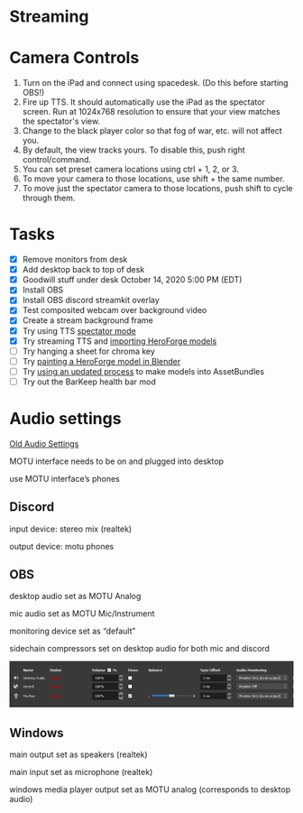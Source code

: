 # Streaming

# Camera Controls

1. Turn on the iPad and connect using spacedesk. (Do this before starting OBS!)
2. Fire up TTS. It should automatically use the iPad as the spectator screen. Run at 1024x768 resolution to ensure that your view matches the spectator's view.
3. Change to the black player color so that fog of war, etc. will not affect you.
4. By default, the view tracks yours. To disable this, push right control/command.
5. You can set preset camera locations using ctrl + 1, 2, or 3.
6. To move your camera to those locations, use shift + the same number.
7. To move just the spectator camera to those locations, push shift to cycle through them.

# Tasks

- [x]  Remove monitors from desk
- [x]  Add desktop back to top of desk
- [x]  Goodwill stuff under desk October 14, 2020 5:00 PM (EDT)
- [x]  Install OBS
- [x]  Install OBS discord streamkit overlay
- [x]  Test composited webcam over background video
- [x]  Create a stream background frame
- [x]  Try using TTS [spectator mode](https://steamcommunity.com/sharedfiles/filedetails/?id=1925496116)
- [x]  Try streaming TTS and [importing HeroForge models](https://www.reddit.com/r/tabletopsimulator/comments/cslp17/hero_forge_advice_for_minis/)
- [ ]  Try hanging a sheet for chroma key
- [ ]  Try [painting a HeroForge model in Blender](https://www.youtube.com/watch?v=6fCHAcL8iZ4&feature=youtu.behttps://www.youtube.com/watch?v=6fCHAcL8iZ4&feature=youtu.be)
- [ ]  Try [using an updated process](https://www.youtube.com/watch?time_continue=319&v=sXvNsqp_Cr8&feature=emb_logo) to make models into AssetBundles
- [ ]  Try out the BarKeep health bar mod

# Audio settings

[Old Audio Settings](Old%20Audio%20Settings.md)

MOTU interface needs to be on and plugged into desktop

use MOTU interface’s phones

## Discord

input device: stereo mix (realtek)

output device: motu phones

## OBS

desktop audio set as MOTU Analog

mic audio set as MOTU Mic/Instrument

monitoring device set as “default”

sidechain compressors set on desktop audio for both mic and discord

![audio settings.png](audio_settings.png)

## Windows

main output set as speakers (realtek)

main input set as microphone (realtek)

windows media player output set as MOTU analog (corresponds to desktop audio)